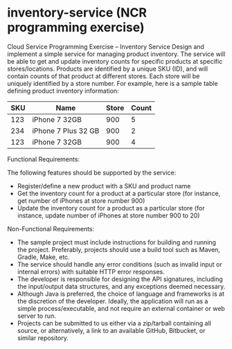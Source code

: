 # inventory-service (NCR programming exercise)

Cloud Service Programming Exercise – Inventory Service
Design and implement a simple service for managing product inventory.  The service will be able to get and update inventory counts for specific products at specific stores/locations.
Products are identified by a unique SKU (ID), and will contain counts of that product at different stores. Each store will be uniquely identified by a store number. For example, here is a sample table defining product inventory information:
 
| SKU | Name | Store | Count |
| --- | --- | --- | --- |
| 123 | iPhone 7 32GB | 900 | 5 |
| 234 | iPhone 7 Plus 32 GB | 900 | 2 |
| 123 | iPhone 7 32GB | 900 | 4 |
 
Functional Requirements:

The following features should be supported by the service:
 - Register/define a new product with a SKU and product name
 - Get the inventory count for a product at a particular store (for instance, get number of iPhones at store number 900)
 - Update the inventory count for a product as a particular store (for instance, update number of iPhones at store number 900 to 20)
 
Non-Functional Requirements:
 - The sample project must include instructions for building and running the project.  Preferably, projects should use a build tool such as Maven, Gradle, Make, etc.
 - The service should handle any error conditions (such as invalid input or internal errors) with suitable HTTP error responses. 
 - The developer is responsible for designing the API signatures, including the input/output data structures, and any exceptions deemed necessary.
 - Although Java is preferred, the choice of language and frameworks is at the discretion of the developer.  Ideally, the application will run as a simple process/executable, and not require an external container or web server to run.
 - Projects can be submitted to us either via a zip/tarball containing all source, or alternatively, a link to an available GitHub, Bitbucket, or similar repository.
 
